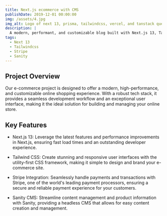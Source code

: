 ```yaml
---
title: Next.js ecommerce with CMS
publishDate: 2019-12-01 00:00:00
img: /assets/4.jpg
img_alt: Logo of next 13, prisma, tailwindcss, vercel, and tanstack query
description: |
  A modern, performant, and customizable blog built with Next.js 13, Tailwind CSS, Vercel, Prisma, and TanStack Query.
tags:
  - Next 13
  - Tailwindcss
  - Stripe
  - Sanity
---
```


## Project Overview

Our e-commerce project is designed to offer a modern, high-performance, and customizable online shopping experience. With a robust tech stack, it provides a seamless development workflow and an exceptional user interface, making it the ideal solution for building and managing your online store.

## Key Features

- Next.js 13: Leverage the latest features and performance improvements in Next.js, ensuring fast load times and an outstanding developer experience.

- Tailwind CSS: Create stunning and responsive user interfaces with the utility-first CSS framework, making it simple to design and brand your e-commerce site.

- Stripe Integration: Seamlessly handle payments and transactions with Stripe, one of the world's leading payment processors, ensuring a secure and reliable payment experience for your customers.

- Sanity CMS: Streamline content management and product information with Sanity, providing a headless CMS that allows for easy content creation and management.

